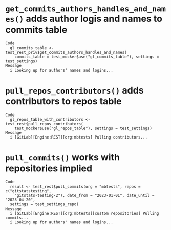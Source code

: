 # `get_commits_authors_handles_and_names()` adds author logis and names to commits table

    Code
      gl_commits_table <- test_rest_priv$get_commits_authors_handles_and_names(
        commits_table = test_mocker$use("gl_commits_table"), settings = test_settings)
    Message
      i Looking up for authors' names and logins...

# `pull_repos_contributors()` adds contributors to repos table

    Code
      gl_repos_table_with_contributors <- test_rest$pull_repos_contributors(
        test_mocker$use("gl_repos_table"), settings = test_settings)
    Message
      i [GitLab][Engine:REST][org:mbtests] Pulling contributors...

# `pull_commits()` works with repositories implied

    Code
      result <- test_rest$pull_commits(org = "mbtests", repos = c("gitstatstesting",
        "gitstats-testing-2"), date_from = "2023-01-01", date_until = "2023-04-20",
      settings = test_settings_repo)
    Message
      i [GitLab][Engine:REST][org:mbtests][custom repositories] Pulling commits...
      i Looking up for authors' names and logins...

